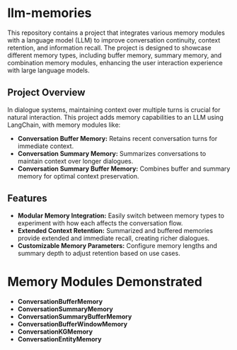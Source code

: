 # llm-memories

This repository contains a project that integrates various memory modules with a language model (LLM) to improve conversation continuity, context retention, and information recall. The project is designed to showcase different memory types, including buffer memory, summary memory, and combination memory modules, enhancing the user interaction experience with large language models.

## Project Overview

In dialogue systems, maintaining context over multiple turns is crucial for natural interaction. This project adds memory capabilities to an LLM using LangChain, with memory modules like:

- **Conversation Buffer Memory:** Retains recent conversation turns for immediate context.
- **Conversation Summary Memory:** Summarizes conversations to maintain context over longer dialogues.
- **Conversation Summary Buffer Memory:** Combines buffer and summary memory for optimal context preservation.

## Features

- **Modular Memory Integration:** Easily switch between memory types to experiment with how each affects the conversation flow.
- **Extended Context Retention:** Summarized and buffered memories provide extended and immediate recall, creating richer dialogues.
- **Customizable Memory Parameters:** Configure memory lengths and summary depth to adjust retention based on use cases.


# Memory Modules Demonstrated
- **ConversationBufferMemory**
- **ConversationSummaryMemory**
- **ConversationSummaryBufferMemory**
- **ConversationBufferWindowMemory**
- **ConversationKGMemory**
- **ConversationEntityMemory**

